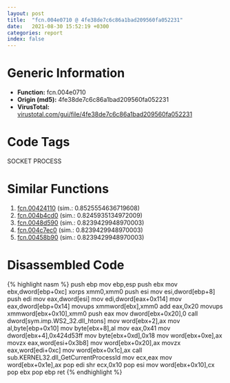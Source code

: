 ```yaml
---
layout: post
title:  "fcn.004e0710 @ 4fe38de7c6c86a1bad209560fa052231"
date:   2021-08-30 15:52:19 +0300
categories: report
index: false
---
```


# Generic Information
- **Function:** fcn.004e0710
- **Origin (md5):** 4fe38de7c6c86a1bad209560fa052231
- **VirusTotal:** [virustotal.com/gui/file/4fe38de7c6c86a1bad209560fa052231][virustotal_ref]

# Code Tags
<span class="tag" id="SOCKET">SOCKET</span>
<span class="tag" id="PROCESS">PROCESS</span>


# Similar Functions

1. [fcn.00424110][similar_1_ref] (sim.: 0.8525554636719608)
2. [fcn.004b4cd0][similar_2_ref] (sim.: 0.8245935134972009)
3. [fcn.0048d590][similar_3_ref] (sim.: 0.8239429948970003)
4. [fcn.004c7ec0][similar_4_ref] (sim.: 0.8239429948970003)
5. [fcn.00458b90][similar_5_ref] (sim.: 0.8239429948970003)


# Disassembled Code

{% highlight nasm %}
push ebp
mov ebp,esp
push ebx
mov ebx,dword[ebp+0xc]
xorps xmm0,xmm0
push esi
mov esi,dword[ebp+8]
push edi
mov eax,dword[esi]
mov edi,dword[eax+0x114]
mov eax,dword[ebp+0x14]
movups xmmword[ebx],xmm0
add eax,0x20
movups xmmword[ebx+0x10],xmm0
push eax
mov dword[ebx+0x20],0
call dword[sym.imp.WS2_32.dll_htons]
mov word[ebx+2],ax
mov al,byte[ebp+0x10]
mov byte[ebx+8],al
mov eax,0x41
mov dword[ebx+4],0x424d53ff
mov byte[ebx+0xd],0x18
mov word[ebx+0xe],ax
movzx eax,word[esi+0x3b8]
mov word[ebx+0x20],ax
movzx eax,word[edi+0xc]
mov word[ebx+0x1c],ax
call sub.KERNEL32.dll_GetCurrentProcessId
mov ecx,eax
mov word[ebx+0x1e],ax
pop edi
shr ecx,0x10
pop esi
mov word[ebx+0x10],cx
pop ebx
pop ebp
ret 
{% endhighlight %}


[similar_1_ref]: /report/fcn.00424110@e2ba7f10eb234338a49853c34d7d9c56
[similar_2_ref]: /report/fcn.004b4cd0@1160595edb203a63cb2ca3ce2ff04f47
[similar_3_ref]: /report/fcn.0048d590@be7fba7cc724acf4ae2900d99e0fc9c3
[similar_4_ref]: /report/fcn.004c7ec0@279a61b1e76da49531f1f16fd1102a2d
[similar_5_ref]: /report/fcn.00458b90@289859175c221b107317af7727d26c17
[virustotal_ref]: https://www.virustotal.com/gui/file/4fe38de7c6c86a1bad209560fa052231